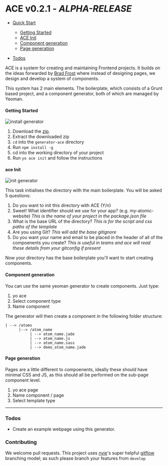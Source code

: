 ACE v0.2.1 - *ALPHA-RELEASE*
=======================


* [Quick Start](#quick)
	* [Getting Started](#getting-started)
 	* [ACE Init](#ace-init)
 	* [Component generation](#component-generation)
 	* [Page generation](#page-generation)

* [Todos](#todos)

ACE is a system for creating and maintaining Frontend projects. It builds on the ideas forwarded by [Brad Frost](http://bradfrostweb.com/blog/post/atomic-web-design/) where instead of designing pages, we design and develop a system of components. 

This system has 2 main elements. The boilerplate, which consists of a Grunt based project, and a component generator, both of which are managed by Yeoman. 


#### Getting Started

![install generator](https://raw.githubusercontent.com/pjhauser/atomic-component-system/master/gifs/install.gif)


1. Download the [zip](https://github.com/pjhauser/atomic-component-system/archive/master.zip).
2. Extract the downloaded zip
3. `cd` into the `generator-ace` directory
4. Run `npm install -g`
5. cd into the working directory of your project
6. Run `yo ace init` and follow the instructions


#### ace Init

![init generator](https://raw.githubusercontent.com/pjhauser/atomic-component-engine/master/gifs/init.gif)

This task initialises the directory with the main boilerplate. You will be asked 5 questions:

1. Do you want to init this directory with ACE (Y/n)
2. Sweet! What identifier should we use for your app? (e.g. my-atomic-website) *This is the name of your project in the package.json file*
3. What is the base URL of the directory? *This is for the script and css paths of the template*
4. Are you using Git? *This will add the base gitignore*
5. Do you want your name and email to be placed in the header of all of the compoenents you create? *This is useful in teams and ace will read these details from your gitconfig if present*


Now your directory has the base boilerplate you'll want to start creating components. 


#### Component generation

You can use the same yeoman generator to create components. Just type:

1. yo ace
2. Select component type
3. Name component

The generator will then create a component in the following folder structure:

	| --> /atoms
		  |--> /atom_name
			   | --> atom_name.jade
			   | --> atom_name.js
			   | --> atom_name.sass
			   | --> demo_atom_name.jade


#### Page generation

Pages are a little different to compoenents, ideally these should have minimal CSS and JS, as this should all be performed on the sub-page component level. 

1. yo ace page
2. Name component / page
3. Select template type

---


### Todos 
* Create an example webpage using this generator. 

### Contributing
We welcome pull requests. This project uses [nvie](https://github.com/nvie)'s super helpful [gitflow](https://github.com/nvie/gitflow) branching model; as such please branch your features from ```develop```
